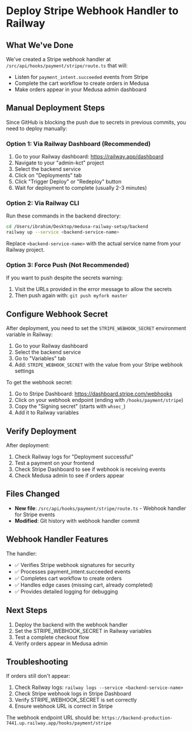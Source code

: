 # Deploy Stripe Webhook Handler to Railway

## What We've Done

We've created a Stripe webhook handler at `/src/api/hooks/payment/stripe/route.ts` that will:
- Listen for `payment_intent.succeeded` events from Stripe
- Complete the cart workflow to create orders in Medusa
- Make orders appear in your Medusa admin dashboard

## Manual Deployment Steps

Since GitHub is blocking the push due to secrets in previous commits, you need to deploy manually:

### Option 1: Via Railway Dashboard (Recommended)

1. Go to your Railway dashboard: https://railway.app/dashboard
2. Navigate to your "admin-kct" project
3. Select the backend service
4. Click on "Deployments" tab
5. Click "Trigger Deploy" or "Redeploy" button
6. Wait for deployment to complete (usually 2-3 minutes)

### Option 2: Via Railway CLI

Run these commands in the backend directory:
```bash
cd /Users/ibrahim/Desktop/medusa-railway-setup/backend
railway up --service <backend-service-name>
```

Replace `<backend-service-name>` with the actual service name from your Railway project.

### Option 3: Force Push (Not Recommended)

If you want to push despite the secrets warning:
1. Visit the URLs provided in the error message to allow the secrets
2. Then push again with: `git push myfork master`

## Configure Webhook Secret

After deployment, you need to set the `STRIPE_WEBHOOK_SECRET` environment variable in Railway:

1. Go to your Railway dashboard
2. Select the backend service
3. Go to "Variables" tab
4. Add: `STRIPE_WEBHOOK_SECRET` with the value from your Stripe webhook settings

To get the webhook secret:
1. Go to Stripe Dashboard: https://dashboard.stripe.com/webhooks
2. Click on your webhook endpoint (ending with `/hooks/payment/stripe`)
3. Copy the "Signing secret" (starts with `whsec_`)
4. Add it to Railway variables

## Verify Deployment

After deployment:
1. Check Railway logs for "Deployment successful"
2. Test a payment on your frontend
3. Check Stripe Dashboard to see if webhook is receiving events
4. Check Medusa admin to see if orders appear

## Files Changed

- **New file**: `/src/api/hooks/payment/stripe/route.ts` - Webhook handler for Stripe events
- **Modified**: Git history with webhook handler commit

## Webhook Handler Features

The handler:
- ✅ Verifies Stripe webhook signatures for security
- ✅ Processes payment_intent.succeeded events
- ✅ Completes cart workflow to create orders
- ✅ Handles edge cases (missing cart, already completed)
- ✅ Provides detailed logging for debugging

## Next Steps

1. Deploy the backend with the webhook handler
2. Set the STRIPE_WEBHOOK_SECRET in Railway variables
3. Test a complete checkout flow
4. Verify orders appear in Medusa admin

## Troubleshooting

If orders still don't appear:
1. Check Railway logs: `railway logs --service <backend-service-name>`
2. Check Stripe webhook logs in Stripe Dashboard
3. Verify STRIPE_WEBHOOK_SECRET is set correctly
4. Ensure webhook URL is correct in Stripe

The webhook endpoint URL should be:
`https://backend-production-7441.up.railway.app/hooks/payment/stripe`